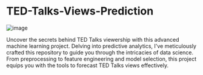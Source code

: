 # TED-Talks-Views-Prediction

![image](https://github.com/nikhilbordekar/TED-Talks-Views-Prediction/assets/121897260/abd41977-e438-4785-857f-bf1b018105cf)

Uncover the secrets behind TED Talks viewership with this advanced machine learning project. Delving into predictive analytics, I've meticulously crafted this repository to guide you through the intricacies of data science. From preprocessing to feature engineering and model selection, this project equips you with the tools to forecast TED Talks views effectively.

